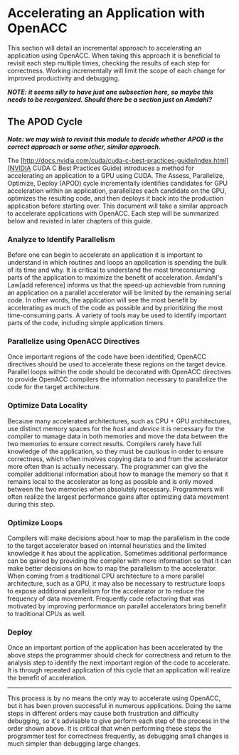 Accelerating an Application with OpenACC
========================================
This section will detail an incremental approach to accelerating an application
using OpenACC. When taking this approach it is beneficial to revisit each
step multiple times, checking the results of each step for correctness. Working
incrementally will limit the scope of each change for improved productivity and
debugging.

***NOTE: it seems silly to have just one subsection here, so maybe this needs
to be reorganized. Should there be a section just on Amdahl?***

The APOD Cycle
--------------
***Note: we may wish to revisit this module to decide whether APOD is the
correct approach or some other, similar approach.***

The [http://docs.nvidia.com/cuda/cuda-c-best-practices-guide/index.html](NVIDIA
CUDA C Best Practices Guide) introduces a method for accelerating an
application to a GPU using CUDA. The Assess, Parallelize, Optimize, Deploy
(APOD) cycle incrementally identifies candidates for GPU acceleration within an
application, parallelizes each candidate on the GPU, optimizes the resulting
code, and then deploys it back into the production application before starting
over. This document will take a similar approach to accelerate applications
with OpenACC. Each step will be summarized below and revisted in later chapters
of this guide.

### Analyze to Identify Parallelism ###
Before one can begin to accelerate an application it is important to understand
in which routines and loops an application is spending the bulk of its time and
why. It is critical to understand the most timeconsuming parts of the
application to maximize the benefit of acceleration. Amdahl's Law\[add
reference\] informs us that the speed-up achievable from running an application
on a parallel accelerator will be limited by the remaining serial code. In
other words, the application will see the most benefit by accelerating as much
of the code as possible and by prioritizing the most time-consuming parts. A
variety of tools may be used to identify important parts of the code, including
simple application timers.

### Parallelize using OpenACC Directives ###
Once important regions of the code have been identified, OpenACC directives
should be used to accelerate these regions on the target device. Parallel loops
within the code should be decorated with OpenACC directives to provide OpenACC
compilers the information necessary to parallelize the code for the target
architecture.

### Optimize Data Locality ###
Because many accelerated architectures, such as CPU + GPU architectures, use
distinct memory spaces for the *host* and *device* it is necessary for the
compiler to manage data in both memories and move the data between the two
memories to ensure correct results. Compilers rarely have full knowledge of the
application, so they must be cautious in order to ensure correctness, which
often involves copying data to and from the accelerator more often than is
actually necessary. The programmer can give the compiler additional information
about how to manage the memory so that it remains local to the accelerator as
long as possible and is only moved between the two memories when absolutely
necessary. Programmers will often realize the largest performance gains after
optimizing data movement during this step.

### Optimize Loops ###
Compilers will make decisions about how to map the parallelism in the code to
the target accelerator based on internal heuristics and the limited knowledge
it has about the application. Sometimes additional performance can be gained by
providing the compiler with more information so that it can make better
decisions on how to map the parallelism to the accelerator. When coming from a
traditional CPU architecture to a more parallel architecture, such as a GPU, it
may also be necessary to restructure loops to expose additional parallelism for
the accelerator or to reduce the frequency of data movement. Frequently code
refactoring that was motivated by improving performance on parallel
accelerators bring benefit to traditional CPUs as well.

### Deploy ###
Once an important portion of the application has been accelerated by the above
steps the programmer should check for correctness and return to the analysis
step to identify the next important region of the code to accelerate. It is
through repeated application of this cycle that an application will realize the
benefit of acceleration.

---

This process is by no means the only way to accelerate using OpenACC, but it
has been proven successful in numerous applications. Doing the same steps in
different orders may cause both frustration and difficulty debugging, so it's
advisable to give perform each step of the process in the order shown above. It
is critical that when performing these steps the programmer test for
correctness frequently, as debugging small changes is much simpler than
debugging large changes.

